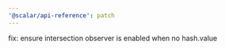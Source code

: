 ```yaml
---
'@scalar/api-reference': patch
---
```


fix: ensure intersection observer is enabled when no hash.value
